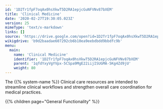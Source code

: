 ```yaml
---
id: '1D2Tr1fpF7oqAx0hsXkwT5D2RA1epjcGuNFVNv87bXEM'
title: 'Clinical Medicine'
date: '2020-02-27T19:30:05.023Z'
version: 25
mimeType: 'text/x-markdown'
links: []
source: 'https://drive.google.com/open?id=1D2Tr1fpF7oqAx0hsXkwT5D2RA1epjcGuNFVNv87bXEM'
wikigdrive: 'b9d2baadae607292cb6b10ea9eebdbdd9bbdfc9b'
menu:
  main:
    name: 'Clinical Medicine'
    identifier: '1D2Tr1fpF7oqAx0hsXkwT5D2RA1epjcGuNFVNv87bXEM'
    parent: '1qfdYxyVgYVpx-5CSpa9MgE22iijISUGMA-5Kg4Zd9jU'
    weight: 80
---
```





The {{% system-name %}} Clinical care resources are intended to streamline clinical workflows and strengthen overall care coordination for medical practices.



{{% children page="General Functionality" %}}




